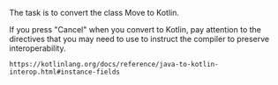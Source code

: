 The task is to convert the class Move to Kotlin.

If you press "Cancel" when you convert to Kotlin, pay attention to the directives that you may need to use 
to instruct the compiler to preserve interoperability.

`https://kotlinlang.org/docs/reference/java-to-kotlin-interop.html#instance-fields`